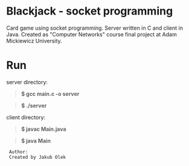 # Blackjack - socket programming
Card game using socket programming. Server written in C and client in Java. Created as "Computer Networks" course final project at Adam Mickiewicz University. 
# Run
server directory:

>**$ gcc main.c -o server**

>**$ ./server**

client directory:
>**$ javac Main.java**

>**$ java Main**


     Author:
     Created by Jakub Olek